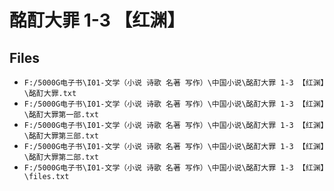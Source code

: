 # 酩酊大罪 1-3 【红渊】

## Files

- `F:/5000G电子书\I01-文学（小说 诗歌 名著 写作）\中国小说\酩酊大罪 1-3 【红渊】\酩酊大罪.txt`
- `F:/5000G电子书\I01-文学（小说 诗歌 名著 写作）\中国小说\酩酊大罪 1-3 【红渊】\酩酊大罪第一部.txt`
- `F:/5000G电子书\I01-文学（小说 诗歌 名著 写作）\中国小说\酩酊大罪 1-3 【红渊】\酩酊大罪第三部.txt`
- `F:/5000G电子书\I01-文学（小说 诗歌 名著 写作）\中国小说\酩酊大罪 1-3 【红渊】\酩酊大罪第二部.txt`
- `F:/5000G电子书\I01-文学（小说 诗歌 名著 写作）\中国小说\酩酊大罪 1-3 【红渊】\files.txt`
